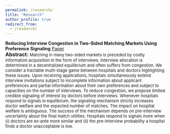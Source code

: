 ```yaml
---
permalink: /research/
title: "Research"
author_profile: true
redirect_from: 
  - /research/
---
```


**Reducing Interview Congestion in Two-Sided Matching Markets Using Preference Signaling** [Paper](files/interviews_congestion_signaling.pdf) <br>
<font size="3">**Abstract:**</font> <font size="2.75">Matching in many two-sided markets is preceded by costly information acquisition in the form of interviews. Interview allocation is determined in a decentralized equilibrium and often suffers from congestion. We consider a tractable multi-stage game between hospitals and doctors highlighting these issues. Upon receiving applications, hospitals simultaneously extend interview invitations subject to incomplete information about applicant preferences and partial information about their own preferences and subject to capacities on the number of interviews. To reduce congestion, we propose limited credible signaling of interest by doctors before interviews. Whenever hospitals respond to signals in equilibrium, the signaling mechanism strictly increases doctor welfare and the expected number of matches. The impact on hospital welfare is ambiguous. The success of the mechanism depends on pre-interview uncertainty about the final match utilities. Hospitals respond to signals more when (i) doctors are ex-ante more similar and (ii) the pre-interview probability a hospital finds a doctor unacceptable is low.</font>